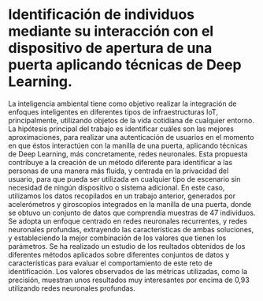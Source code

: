 # Identificación de individuos mediante su interacción con el dispositivo de apertura de una puerta aplicando técnicas de Deep Learning.

La inteligencia ambiental tiene como objetivo realizar la integración de enfoques inteligentes en diferentes tipos de infraestructuras IoT, principalmente, utilizando objetos de la vida cotidiana de cualquier entorno. La hipótesis principal del trabajo es identificar cuáles son las mejores aproximaciones, para realizar una autenticación de usuarios en el momento en que éstos interactúen con la manilla de una puerta, aplicando técnicas de Deep Learning, más concretamente, redes neuronales. Esta propuesta contribuye a la creación de un método diferente para identificar a las personas de una manera más fluida, y centrada en la privacidad del usuario, para que pueda ser utilizada en cualquier tipo de escenario sin necesidad de ningún dispositivo o sistema adicional. En este caso, utilizamos los datos recopilados en un trabajo anterior, generados por acelerómetros y giroscopios integrados en la manilla de una puerta, donde se obtuvo un conjunto de datos que comprendía muestras de 47 individuos. Se adopta un enfoque centrado en redes neuronales recurrentes, y redes neuronales profundas, extrayendo las características de ambas soluciones, y estableciendo la mejor combinación de los valores que tienen los parámetros. Se ha realizado un estudio de los reultados obtenidos de los diferentes métodos aplicados sobre diferentes conjuntos de datos y características para evaluar el comportamiento de este reto de identificación. Los valores observados de las métricas utilizadas, como la precisión, muestran unos resultados muy interesantes por encima de 0,93 utilizando redes neuronales profundas.
